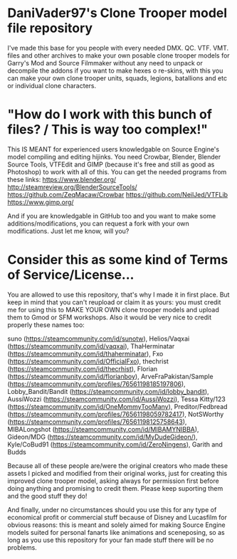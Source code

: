 # DaniVader97's Clone Trooper model file repository
I've made this base for you people with every needed DMX. QC. VTF. VMT. files and other archives to make your own posable clone trooper models for Garry's Mod and Source Filmmaker without any need to unpack or decompile the addons if you want to make hexes o re-skins, with this you can make your own clone trooper units, squads, legions, batallions and etc or individual clone characters.

# "How do I work with this bunch of files? / This is way too complex!"
This IS MEANT for experienced users knowledgable on Source Engine's model compiling and editing hijinks. You need Crowbar, Blender, Blender Source Tools, VTFEdit and GIMP (because it's free and still as good as Photoshop) to work with all of this. You can get the needed programs from these links: https://www.blender.org/ http://steamreview.org/BlenderSourceTools/ https://github.com/ZeqMacaw/Crowbar https://github.com/NeilJed/VTFLib https://www.gimp.org/

And if you are knowledgable in GitHub too and you want to make some additions/modifications, you can request a fork with your own modifications. Just let me know, will you?

# Consider this as some kind of Terms of Service/License...
You are allowed to use this repository, that's why I made it in first place. But keep in mind that you can't reupload or claim it as yours: you must credit me for using this to MAKE YOUR OWN clone trooper models and upload them to Gmod or SFM workshops. Also it would be very nice to credit properly these names too:

suno (https://steamcommunity.com/id/sunotw), Helios/Vaqxai (https://steamcommunity.com/id/vaqxai), ThaHerminatar (https://steamcommunity.com/id/thaherminatar), Fxo (https://steamcommunity.com/id/OfficialFxo), thechrist (https://steamcommunity.com/id/thecrhist), Florian (https://steamcommunity.com/id/florianboy), ArveFraPakistan/Sample (https://steamcommunity.com/profiles/76561198185197806), Lobby_Bandit/Bandit (https://steamcommunity.com/id/lobby_bandit), AussiWozzi (https://steamcommunity.com/id/AussiWozzi), Tessa Kitty/123 (https://steamcommunity.com/id/OneMommyTooMany), Preditor/Fedbread (https://steamcommunity.com/profiles/76561198059782417), NotSWorthy (https://steamcommunity.com/profiles/76561198125758643), MIBALongshot (https://steamcommunity.com/id/MIBAMYNIBBA), Gideon/MDG (https://steamcommunity.com/id/MyDudeGideon/), Kyle/CoBud91 (https://steamcommunity.com/id/ZeroNingens), Garith and Budds 

Because all of these people are/were the original creators who made these assets I picked and modified from their original works, just for creating this improved clone trooper model, asking always for permission first before doing anything and promising to credit them. Please keep suporting them and the good stuff they do!

And finally, under no circumstances should you use this for any type of economical profit or commercial stuff because of Disney and Lucasfilm for obvious reasons: this is meant and solely aimed for making Source Engine models suited for personal fanarts like animations and sceneposing, so as long as you use this repository for your fan made stuff there will be no problems.
